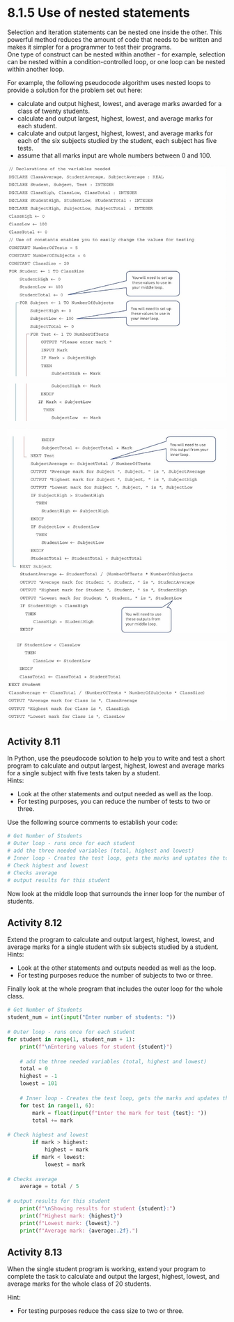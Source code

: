 # 8.1.5 Use of nested statements  
Selection and iteration statements can be nested one inside the other. This powerful method reduces the amount of code that needs to be written and makes it simpler for a programmer to test their programs.  
One type of construct can be nested within another - for example, selection can be nested within a condition-controlled loop, or one loop can be nested within another loop.  
  
For example, the following pseudocode algorithm uses nested loops to provide a solution for the problem set out here:  

- calculate and output highest, lowest, and average marks awarded for a class of twenty students.
- calculate and output largest, highest, lowest, and average marks for each student.
- calculate and output largest, highest, lowest, and average marks for each of the six subjects studied by the student, each subject has five tests.
- assume that all marks input are whole numbers between 0 and 100.
  
<p align="center">
  <img src="https://github.com/DeniCastro/CompSciAEA/blob/Programming/img/1.jpg?raw=true" alt="Centered Image" />
</p>
<p align="center">
  <img src="https://github.com/DeniCastro/CompSciAEA/blob/Programming/img/2.jpg" alt="Centered Image" />
</p>
<p align="center">
  <img src="https://github.com/DeniCastro/CompSciAEA/blob/Programming/img/3.jpg" alt="Centered Image" />
</p>
<p align="center">
  <img src="https://github.com/DeniCastro/CompSciAEA/blob/Programming/img/4.jpg" alt="Centered Image" />
</p>  
  
## Activity 8.11  
In Python, use the pseudocode solution to help you to write and test a short program to calculate and output largest, highest, lowest and average marks for a single subject with five tests taken by a student.  
Hints:  
- Look at the other statements and output needed as well as the loop.
- For testing purposes, you can reduce the number of tests to two or three.

Use the following source comments to establish your code:  

```python
# Get Number of Students
# Outer loop - runs once for each student
# add the three needed variables (total, highest and lowest)   
# Inner loop - Creates the test loop, gets the marks and uptates the total
# Check highest and lowest
# Checks average
# output results for this student

```
  
Now look at the middle loop that surrounds the inner loop for the number of students.  
  
## Activity 8.12  
Extend the program to calculate and output largest, highest, lowest, and average marks for a single student with six subjects studied by a student.  
Hints:  
- Look at the other statements and outputs needed as well as the loop.
- For testing purposes reduce the number of subjects to two or three.

Finally look at the whole program that includes the outer loop for the whole class.  

````python
# Get Number of Students
student_num = int(input("Enter number of students: "))

# Outer loop - runs once for each student
for student in range(1, student_num + 1):
    print(f"\nEntering values for student {student}")

    # add the three needed variables (total, highest and lowest)
    total = 0
    highest = -1
    lowest = 101

    # Inner loop - Creates the test loop, gets the marks and updates the total
    for test in range(1, 6):
        mark = float(input(f"Enter the mark for test {test}: "))
        total += mark

# Check highest and lowest
        if mark > highest:
            highest = mark
        if mark < lowest:
            lowest = mark

# Checks average
    average = total / 5

# output results for this student
    print(f"\nShowing results for student {student}:")
    print(f"Highest mark: {highest}")
    print(f"Lowest mark: {lowest}.")
    print(f"Average mark: {average:.2f}.")

````

## Activity 8.13  
When the single student program is working, extend your program to complete the task to calculate and output the largest, highest, lowest, and average marks for the whole class of 20 students.  

Hint:  
- For testing purposes reduce the cass size to two or three.
